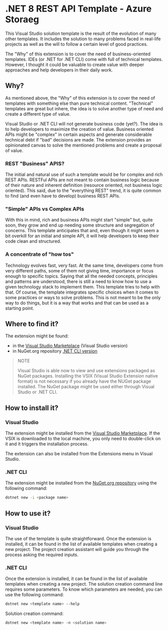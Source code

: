# .NET 8 REST API Template - Azure Storaeg

This Visual Studio solution template is the result of the evolution of many other templates. It includes the solution to many problems faced in real-life projects as well as the will to follow a certain level of good practices.

The "Why" of this extension is to cover the need of business-oriented templates. IDEs (or .NET for .NET CLI) come with full of technical templates. However, I thought it could be valuable to create value with deeper approaches and help developers in their daily work.


## Why?

As mentioned above, the "Why" of this extension is to cover the need of templates with something else than pure technical content. "Technical" templates are great but inhere, the idea is to solve another type of need and create a different type of value.

Visual Studio or .NET CLI will not generate business code (yet?). The idea is to help developers to maximize the creation of value. Business oriented APIs might be "complex" in certain aspects and generate considerable technical debt if "bad" decisions are made. The extension provides an opinionated canvas to solve the mentioned problems and create a proposal of value.


### REST "Business" APIS?

The initial and natural use of such a template would be for complex and rich REST APIs. RESTFul APIs are not meant to contain business logic because of their nature and inherent definition (resource oriented, not business logic oriented).
This said, due to the "everything REST" trend, it is quite common to find (and even have to develop) business REST APIs.

### "Simple" APIs vs Complex APIs

With this in mind, rich and business APIs might start "simple" but, quite soon, they grow and end up needing some structure and segregation of concerns.
This template anticipates that and, even though it might seem a bit overkill for an initial and simple API, it will help developers to keep their code clean and structured.

### A concentrate of "how tos"

Technology evolves fast, very fast. At the same time, developers come from very different paths, some of them not giving time, importance or focus enough to specific topics. Saying that all the needed concepts, principles and patterns are understood, there is still a need to know how to use a given technology stack to implement them. This template tries to help with that.
Of course, the template integrates specific choices when it comes to some practices or ways to solve problems. This is not meant to be the only way to do things, but it is a way that works and that can be used as a starting point.

## Where to find it?

The extension might be found:
 - in the [Visual Studio Marketplace](https://marketplace.visualstudio.com/items?itemName=JonMikelInza.DotNet8RESTAPITemplate?WT.mc_id=AZ-MVP-5004280) (Visual Studio version)
 - in NuGet.org repository [.NET CLI version](https://www.nuget.org/packages/JMI.DotNet8.REST.API.Template.CSharp/?WT.mc_id=AZ-MVP-5004280)

> NOTE
>
> Visual Studio is able now to view and use extensions packaged as NuGet packages. Installing the VSIX (Visual Studio Extension native format) is not necessary if you already have the NUGet package installed.
> The NuGet package might be used either through Visual Studio or .NET CLI.

## How to install it?

### Visual Studio

The extension might be installed from the [Visual Studio Marketplace](https://marketplace.visualstudio.com/items?itemName=JonMikelInza.DotNet8RESTAPITemplate?WT.mc_id=AZ-MVP-5004280).
If the VSIX is downloaded to the local machine, you only need to double-click on it and it triggers the installation process.

The extension can also be installed from the Extensions menu in Visual Studio.

### .NET CLI

The extension might be installed from the [NuGet.org repository](https://www.nuget.org/packages/JMI.DotNet8.REST.API.Template.CSharp/?WT.mc_id=AZ-MVP-5004280) using the following command:

```bash
dotnet new -i <package name>
```

## How to use it?

### Visual Studio

The use of the template is quite straightforward.
Once the extension is installed, it can be found in the list of available templates when creating a new project.
The project creation assistant will guide you through the process asking the required inputs.
 
### .NET CLI

Once the extension is installed, it can be found in the list of available templates when creating a new project.
The solution creation command line requires some parameters.
To know which parameters are needed, you can use the following command:

```bash
dotnet new <template name> --help
```

Solution creation command:

```bash
dotnet new <template name> -n <solution name>
```